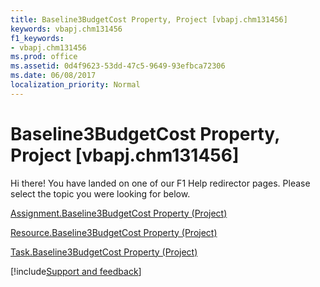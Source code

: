 ```yaml
---
title: Baseline3BudgetCost Property, Project [vbapj.chm131456]
keywords: vbapj.chm131456
f1_keywords:
- vbapj.chm131456
ms.prod: office
ms.assetid: 0d4f9623-53dd-47c5-9649-93efbca72306
ms.date: 06/08/2017
localization_priority: Normal
---
```



# Baseline3BudgetCost Property, Project [vbapj.chm131456]

Hi there! You have landed on one of our F1 Help redirector pages. Please select the topic you were looking for below.

[Assignment.Baseline3BudgetCost Property (Project)](https://msdn.microsoft.com/library/e55e4f8e-5e14-8e7a-67f9-d6e721d7b671%28Office.15%29.aspx)

[Resource.Baseline3BudgetCost Property (Project)](https://msdn.microsoft.com/library/9e3781f3-81d8-ca31-e35e-06740519a351%28Office.15%29.aspx)

[Task.Baseline3BudgetCost Property (Project)](https://msdn.microsoft.com/library/abafed34-6b35-3436-5303-97ba138caf6d%28Office.15%29.aspx)

[!include[Support and feedback](~/includes/feedback-boilerplate.md)]